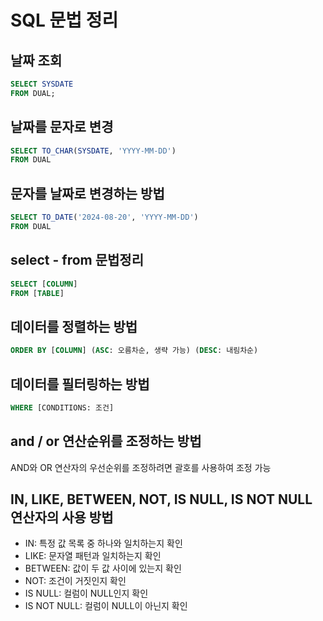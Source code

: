 # SQL 문법 정리

## 날짜 조회

```sql
SELECT SYSDATE
FROM DUAL;
```

## 날짜를 문자로 변경
```sql
SELECT TO_CHAR(SYSDATE, 'YYYY-MM-DD')
FROM DUAL
```
## 문자를 날짜로 변경하는 방법
```sql
SELECT TO_DATE('2024-08-20', 'YYYY-MM-DD')
FROM DUAL
```

## select - from 문법정리
```sql
SELECT [COLUMN]
FROM [TABLE]
```

## 데이터를 정렬하는 방법
```sql
ORDER BY [COLUMN] (ASC: 오름차순, 생략 가능) (DESC: 내림차순)
```

## 데이터를 필터링하는 방법
```sql
WHERE [CONDITIONS: 조건]
```
## and / or 연산순위를 조정하는 방법
AND와 OR 연산자의 우선순위를 조정하려면 괄호를 사용하여 조정 가능

##  IN, LIKE, BETWEEN, NOT, IS NULL, IS NOT NULL 연산자의 사용 방법
  * IN: 특정 값 목록 중 하나와 일치하는지 확인
  * LIKE: 문자열 패턴과 일치하는지 확인
  * BETWEEN: 값이 두 값 사이에 있는지 확인
  * NOT: 조건이 거짓인지 확인
  * IS NULL: 컬럼이 NULL인지 확인
  * IS NOT NULL: 컬럼이 NULL이 아닌지 확인

